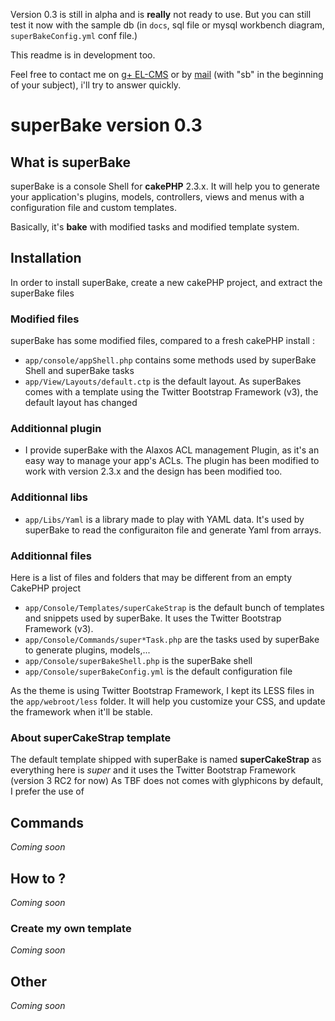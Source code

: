 Version 0.3 is still in alpha and is __really__ not ready to use. But you can still test it now with the sample db (in `docs`, sql file or mysql workbench diagram, `superBakeConfig.yml` conf file.)

This readme is in development too.

Feel free to contact me on [g+ EL-CMS](https://plus.google.com/u/0/b/110073171539347252283/) or by [mail](mailto:m.tancoigne@gmail.com) (with "sb" in the beginning of your subject), i'll try to answer quickly.

# superBake version 0.3
## What is superBake
superBake is a console Shell for __cakePHP__ 2.3.x. It will help you to generate your application's plugins, models, controllers, views and menus with a configuration file and custom templates.

Basically, it's __bake__ with modified tasks and modified template system.

## Installation
In order to install superBake, create a new cakePHP project, and extract the superBake files

### Modified files
superBake has some modified files, compared to a fresh cakePHP install :

 - `app/console/appShell.php` contains some methods used by superBake Shell and superBake tasks
 - `app/View/Layouts/default.ctp` is the default layout. As superBakes comes with a template using the Twitter Bootstrap Framework (v3), the default layout has changed

### Additionnal plugin
 - I provide superBake with the Alaxos ACL management Plugin, as it's an easy way to manage your app's ACLs. The plugin has been modified to work with version 2.3.x and the design has been modified too.

### Additionnal libs
 - `app/Libs/Yaml` is a library made to play with YAML data. It's used by superBake to read the configuraiton file and generate Yaml from arrays.

### Additionnal files
Here is a list of files and folders that may be different from an empty CakePHP project

 - `app/Console/Templates/superCakeStrap` is the default bunch of templates and snippets used by superBake. It uses the Twitter Bootstrap Framework (v3).
 - `app/Console/Commands/super*Task.php` are the tasks used by superBake to generate plugins, models,...
 - `app/Console/superBakeShell.php` is the superBake shell
 - `app/Console/superBakeConfig.yml` is the default configuration file

As the theme is using Twitter Bootstrap Framework, I kept its LESS files in the `app/webroot/less` folder. It will help you customize your CSS, and update the framework when it'll be stable.

### About superCakeStrap template
The default template shipped with superBake is named __superCakeStrap__ as everything here is _super_ and it uses the Twitter Bootstrap Framework (version 3 RC2 for now)
As TBF does not comes with glyphicons by default, I prefer the use of 
## Commands
*Coming soon*

## How to ?
*Coming soon*

### Create my own template
*Coming soon*

## Other
*Coming soon*
